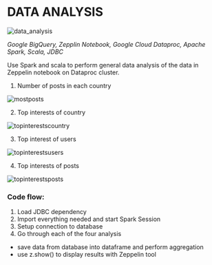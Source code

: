 # DATA ANALYSIS 

![data_analysis](https://user-images.githubusercontent.com/19520346/69103639-a875c100-0ab1-11ea-8ec9-6a834d80fee8.png)

_Google BigQuery, Zepplin Notebook, Google Cloud Dataproc, Apache Spark, Scala, JDBC_

Use Spark and scala to perform general data analysis of the data in Zeppelin notebook on Dataproc cluster.

1. Number of posts in each country

![mostposts](https://user-images.githubusercontent.com/19520346/69106724-f9d67e00-0aba-11ea-88b5-1ba298b9d840.png)

2. Top interests of country

![topinterestscountry](https://user-images.githubusercontent.com/19520346/69106726-fa6f1480-0aba-11ea-8ef7-c6f04e227ea0.png)

3. Top interest of users

![topinterestsusers](https://user-images.githubusercontent.com/19520346/69106727-fa6f1480-0aba-11ea-86d2-97fe28252d96.png)

4. Top interests of posts

![topinterestsposts](https://user-images.githubusercontent.com/19520346/69106728-fa6f1480-0aba-11ea-8818-5f073a66d004.png)

### Code flow:
1. Load JDBC dependency
2. Import everything needed and start Spark Session
3. Setup connection to database
4. Go through each of the four analysis
- save data from database into dataframe and perform aggregation
- use z.show() to display results with Zeppelin tool
